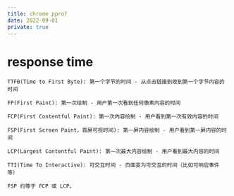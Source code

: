 ```yaml
---
title: chrome pprof
date: 2022-09-01
private: true
---
```

# response time
    TTFB(Time to First Byte): 第一个字节的时间 - 从点击链接到收到第一个字节内容的时间

    FP(First Paint): 第一次绘制 - 用户第一次看到任何像素内容的时间

    FCP(First Contentful Paint): 第一次内容绘制 - 用户看到第一次有效内容的时间

    FSP(First Screen Paint，首屏可视时间): 第一屏内容绘制 - 用户看到第一屏内容的时间

    LCP(Largest Contentful Paint): 第一次最大内容绘制 - 用户看到最大内容的时间

    TTI(Time To Interactive): 可交互时间 - 页面变为可交互的时间（比如可响应事件等）

    FSP 约等于 FCP 或 LCP。